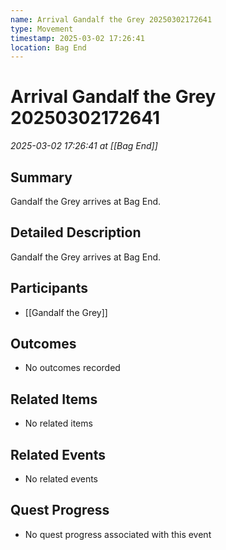 ```yaml
---
name: Arrival Gandalf the Grey 20250302172641
type: Movement
timestamp: 2025-03-02 17:26:41
location: Bag End
---
```


# Arrival Gandalf the Grey 20250302172641

*2025-03-02 17:26:41 at [[Bag End]]*

## Summary
Gandalf the Grey arrives at Bag End.

## Detailed Description
Gandalf the Grey arrives at Bag End.

## Participants
- [[Gandalf the Grey]]

## Outcomes
- No outcomes recorded

## Related Items
- No related items

## Related Events
- No related events

## Quest Progress
- No quest progress associated with this event
